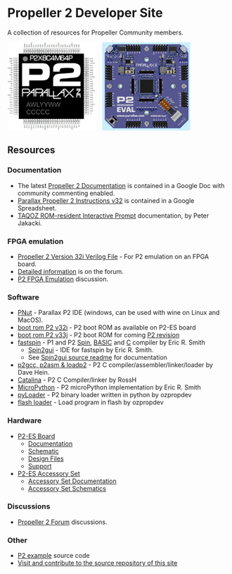 # Propeller 2 Developer Site
A collection of resources for Propeller Community members.

<img src="assets/p2_pinout_large.jpg" alt="P2 Pinout" height="200" width="200">&nbsp;&nbsp;&nbsp;&nbsp;<img src="assets/p2-es_rev_a.jpg" alt="P2 Pinout" height="200" width="200">

## Resources
### Documentation
  * The latest [Propeller 2 Documentation](https://docs.google.com/document/d/1UnelI6fpVPHFISQ9vpLzOVa8oUghxpI6UpkXVsYgBEQ/edit?usp=sharing) is contained in a Google Doc with community commenting enabled.
  * [Parallax Propeller 2 Instructions v32](https://docs.google.com/spreadsheets/d/1usUcCCQVp3liAqENX9rvX-XVqJomMREhKYExM_taG0A/edit?usp=sharing) is contained in a Google Spreadsheet.
  * [TAQOZ ROM-resident Interactive Prompt](https://goo.gl/znBdQw) documentation, by Peter Jakacki.

### FPGA emulation
  * [Propeller 2 Version 32i Verilog File](https://github.com/parallaxinc/propeller/releases/download/v32i/Prop2_FPGA_v32i.zip) - For P2 emulation on an FPGA board.
  * [Detailed information](http://forums.parallax.com/discussion/162298/prop2-fpga-files-updated-2-june-2018-final-version-32i/p1) is on the forum.
  * [P2 FPGA Emulation](http://forums.parallax.com/discussion/144199/propeller-ii-emulation-of-the-p2-on-fpga-boards-prop123-a7-a9-de0-nano-de2-115-etc#latest) discussion.

### Software
  * [PNut](https://github.com/parallaxinc/propeller/releases/download/v32i/PNut_v32i.exe) - Parallax P2 IDE (windows, can be used with wine on Linux and MacOS).
  * [boot rom P2 v32i](https://www.dropbox.com/sh/ssdb8di5g90ycng/AACi8dWtLuqV5vzUSjJc6SDQa?dl=0) - P2 boot ROM as available on P2-ES board
  * [boot rom P2 v33j](http://forums.parallax.com/discussion/comment/1465155/#Comment_1465155) - P2 boot ROM for coming [P2 revision](https://forums.parallax.com/discussion/169282/list-of-changes-in-next-p2-silicon)
  * [fastspin](https://github.com/totalspectrum/spin2cpp/releases) -
P1 and P2 [Spin](https://github.com/totalspectrum/spin2cpp/blob/master/doc/spin.md),
[BASIC](https://github.com/totalspectrum/spin2cpp/blob/master/doc/basic.md) and
[C](https://github.com/totalspectrum/spin2cpp/blob/master/doc/c.md) compiler by Eric R. Smith
    - [Spin2gui](https://github.com/totalspectrum/spin2gui/releases) - IDE for fastspin by Eric R. Smith.
    - See [Spin2gui source readme](https://github.com/totalspectrum/spin2gui/blob/master/README.md) for documentation
  * [p2gcc, p2asm & loadp2](https://github.com/davehein/p2gcc) - P2 C compiler/assembler/linker/loader by Dave Hein.
  * [Catalina](https://forums.parallax.com/discussion/168399/catalina-and-the-p2) - P2 C Compiler/linker by RossH
  * [MicroPython](https://forums.parallax.com/discussion/169862/micropython-for-p2) - P2 microPython implementation by Eric R. Smith
  * [pyLoader](https://forums.parallax.com/discussion/168850/python-p2-loader) - P2 binary loader written in python by ozpropdev
  * [flash loader](https://forums.parallax.com/discussion/169608/prop2-flash-loader) - Load program in flash by ozpropdev

### Hardware
  * [P2-ES Board](https://www.parallax.com/product/64000-es)
    - [Documentation](https://docs.google.com/document/d/1gIKAfx5slcwjrAvHnbn5VNReY2SbQxtYkgO8cIzjyyY/edit#heading=h.6frgvwkw4djo)
    - [Schematic](https://www.parallax.com/downloads/propeller-2-es-eval-board-schematic)
    - [Design Files](https://www.parallax.com/downloads/propeller-2-es-eval-board-design-files)
    - [Support](http://forums.parallax.com/discussion/169367/p2-es-board-support/p1)
  * [P2-ES Accessory Set](https://www.parallax.com/product/64006-es)
    - [Accessory Set Documentation](https://docs.google.com/document/d/1FTGV1Mn1hwayEaKut5Ej6vmWdjirVlP9TQqyA0wRs34/edit)
    - [Accessory Set Schematics](https://www.parallax.com/downloads/p2-es-eval-board-accessory-set-schematic)

### Discussions
  * [Propeller 2 Forum](http://forums.parallax.com/categories/propeller-2-multicore-microcontroller) discussions.

### Other
  * [P2 example](https://github.com/parallaxinc/propeller/tree/master/examples) source code
  * [Visit and contribute to the source repository of this site](https://github.com/parallaxinc/propeller)
